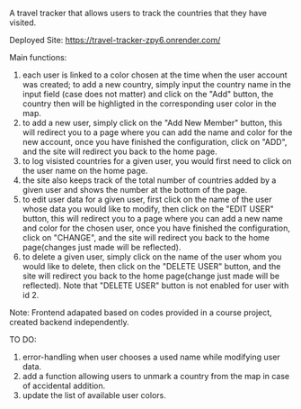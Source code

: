 A travel tracker that allows users to track the countries that they have visited.

Deployed Site: https://travel-tracker-zpy6.onrender.com/

Main functions:
1. each user is linked to a color chosen at the time when the user account was created; to add a new country, simply input the country name in the input field (case does not matter) and click on the "Add" button, the country then will be highligted in the corresponding user color in the map.
2. to add a new user, simply click on the "Add New Member" button, this will redirect you to a page where you can add the name and color for the new account, once you have finished the configuration, click on "ADD", and the site will redirect you back to the home page.
3. to log visisted countries for a given user, you would first need to click on the user name on the home page.
4. the site also keeps track of the total number of countries added by a given user and shows the number at the bottom of the page.
5. to edit user data for a given user, first click on the name of the user whose data you would like to modify, then click on the "EDIT USER" button, this will redirect you to a page where you can add a new name and color for the chosen user, once you have finished the configuration, click on "CHANGE", and the site will redirect you back to the home page(changes just made will be reflected).
6. to delete a given user, simply click on the name of the user whom you would like to delete, then click on the "DELETE USER" button, and the site will redirect you back to the home page(change just made will be reflected). Note that "DELETE USER" button is not enabled for user with id 2.

Note: Frontend adapated based on codes provided in a course project, created backend independently.

TO DO:
1. error-handling when user chooses a used name while modifying user data.
2. add a function allowing users to unmark a country from the map in case of accidental addition.
3. update the list of available user colors.
